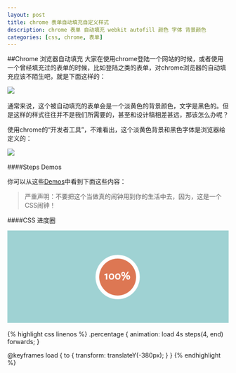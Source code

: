 ```yaml
---
layout: post
title: chrome 表单自动填充自定义样式
description: chrome 表单 自动填充 webkit autofill 颜色 字体 背景颜色
categories: [css, chrome, 表单]
---
```


##Chrome 浏览器自动填充
大家在使用chrome登陆一个网站的时候，或者使用一个曾经填充过的表单的时候，比如登陆之类的表单，对chrome浏览器的自动填充应该不陌生吧，就是下面这样的：

<img src="http://woaixiangbao.github.io/demo/20151216/autofill.jpg" />

通常来说，这个被自动填充的表单会是一个淡黄色的背景颜色，文字是黑色的。但是这样的样式往往并不是我们所需要的，甚至和设计稿相差甚远，那该怎么办呢？

使用chrome的“开发者工具”，不难看出，这个淡黄色背景和黑色字体是浏览器给定义的：

<img src="http://woaixiangbao.github.io/demo/20151216/autofill2.jpg" />


####Steps Demos

你可以从这些[Demos](https://woaixiangbao.github.io/demo/20150211/index.html)中看到下面这些内容：



>严重声明：不要把这个当做真的闹钟用到你的生活中去，因为，这是一个CSS闹钟！


####CSS 进度圈

<img src="/demo/20150211/loaderpreview.png">


{% highlight css linenos %}
.percentage {
  animation: load 4s steps(4, end) forwards;
}

@keyframes load {
  to {
    transform: translateY(-380px);
  }
}
{% endhighlight %}

